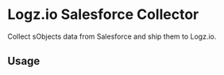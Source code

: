 # Logz.io Salesforce Collector

Collect sObjects data from Salesforce and ship them to Logz.io.

## Usage

```

```
